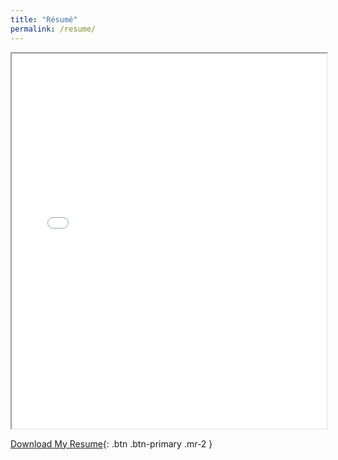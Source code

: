 ```yaml
---
title: "Résumé"
permalink: /resume/
---
```


<iframe src="../assets/resume.pdf" width="100%" height="600px">
    <a href="../assets/resume.pdf">Download PDF</a>
</iframe>

[Download My Resume](../assets/resume.pdf){: .btn .btn-primary .mr-2 }